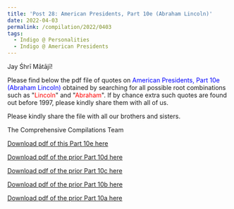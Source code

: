 ```yaml
---
title: 'Post 28: American Presidents, Part 10e (Abraham Lincoln)'
date: 2022-04-03
permalink: /compilation/2022/0403
tags:
  - Indigo @ Personalities
  - Indigo @ American Presidents
---
```

Jay Śhrī Mātājī!

Please find below the pdf file of quotes on <font color="blue">American Presidents, Part 10e (Abraham Lincoln)</font> obtained by searching for all possible root combinations such as "<font color="red">Lincoln</font>" and "<font color="red">Abraham</font>". If by chance extra such quotes are found out before 1997, please kindly share them with all of us.<br>

Please kindly share the file with all our brothers and sisters.  

The Comprehensive Compilations Team

[Download pdf of this Part 10e here](http://seven-teams.github.io/files/American_Presidents_Part_10e_Abraham_Lincoln.pdf)

[Download pdf of the prior Part 10d here](http://seven-teams.github.io/files/American_Presidents_Part_10d_Abraham_Lincoln.pdf)

[Download pdf of the prior Part 10c here](http://seven-teams.github.io/files/American_Presidents_Part_10c_Abraham_Lincoln.pdf)

[Download pdf of the prior Part 10b here](http://seven-teams.github.io/files/American_Presidents_Part_10b_Abraham_Lincoln.pdf)

[Download pdf of the prior Part 10a here](http://seven-teams.github.io/files/American_Presidents_Part_10a_Abraham_Lincoln.pdf)